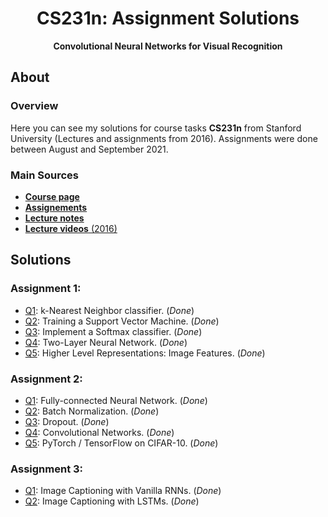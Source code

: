 <h1 align="center">CS231n: Assignment Solutions</h1>
<p align="center"><b>Convolutional Neural Networks for Visual Recognition</b></p>

## About
### Overview
Here you can see my solutions for course tasks **CS231n** from Stanford University (Lectures and assignments from 2016). Assignments were done between August and September 2021.

### Main Sources
* [**Course page**](http://cs231n.stanford.edu/index.html)
* [**Assignements**](http://cs231n.stanford.edu/assignments.html)
* [**Lecture notes**](https://cs231n.github.io/)
* [**Lecture videos** (2016)](https://www.youtube.com/watch?v=NfnWJUyUJYU&list=PLkt2uSq6rBVctENoVBg1TpCC7OQi31AlC)

## Solutions
### Assignment 1:
- [Q1](https://github.com/Shakaryan/CS231n/blob/master/assignment1/knn.ipynb): k-Nearest Neighbor classifier. (_Done_)
- [Q2](https://github.com/Shakaryan/CS231n/blob/master/assignment1/svm.ipynb): Training a Support Vector Machine. (_Done_)
- [Q3](https://github.com/Shakaryan/CS231n/blob/master/assignment1/softmax.ipynb): Implement a Softmax classifier. (_Done_)
- [Q4](https://github.com/Shakaryan/CS231n/blob/master/assignment1/two_layer_net.ipynb): Two-Layer Neural Network. (_Done_)
- [Q5](https://github.com/Shakaryan/CS231n/blob/master/assignment1/features.ipynb): Higher Level Representations: Image Features. (_Done_)

### Assignment 2:
- [Q1](https://github.com/Shakaryan/CS231n/blob/master/assignment2/FullyConnectedNets.ipynb): Fully-connected Neural Network. (_Done_)
- [Q2](https://github.com/Shakaryan/CS231n/blob/master/assignment2/BatchNormalization.ipynb): Batch Normalization. (_Done_)
- [Q3](https://github.com/Shakaryan/CS231n/blob/master/assignment2/Dropout.ipynb): Dropout. (_Done_)
- [Q4](https://github.com/Shakaryan/CS231n/blob/master/assignment2/ConvolutionalNetworks.ipynb): Convolutional Networks. (_Done_)
- [Q5](https://github.com/Shakaryan/CS231n/blob/main/assignment2/ConvolutionalNetworks.ipynb): PyTorch / TensorFlow on CIFAR-10. (_Done_)

### Assignment 3:
- [Q1](https://github.com/Shakaryan/CS231n/blob/master/assignment3/RNN_Captioning.ipynb): Image Captioning with Vanilla RNNs. (_Done_)
- [Q2](https://github.com/Shakaryan/CS231n/blob/master/assignment3/LSTM_Captioning.ipynb): Image Captioning with LSTMs. (_Done_)
